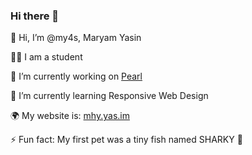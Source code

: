 ### Hi there 👋

<!--
**my4s/my4s** is a ✨ _special_ ✨ repository because its `README.md` (this file) appears on your GitHub profile.

Here are some ideas to get you started:

- 🔭 I’m currently working on <a href="https://github.com/my4s/Pearl/edit/main/README.md">Pearl</a>
- 🌱 I’m currently learning Responsive Web Design
- 👯 I’m looking to collaborate on ...
- 🤔 I’m looking for help with ..
- 📫 How to reach me: https://mhy.yas.im/
- ⚡ Fun fact: My first pet was a tiny fish named SHARKY 🦈
-->

👋 Hi, I’m @my4s, Maryam Yasin

✍🏻 I am a student

🔭 I’m currently working on <a href="https://github.com/my4s/Pearl/edit/main/README.md">Pearl</a>

🌱 I’m currently learning Responsive Web Design

🌍 My website is: <a href="https://github.com/my4s/Pearl/edit/main/README.md">mhy.yas.im</a>

⚡ Fun fact: My first pet was a tiny fish named SHARKY 🦈
